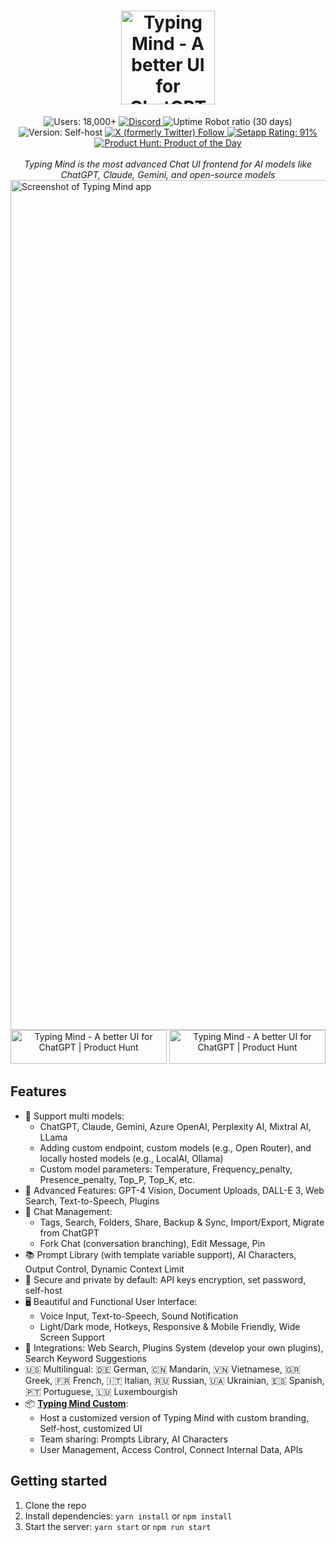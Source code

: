 <h1 align="center">
  <img src="https://www.typingmind.com/banner.png" alt="Typing Mind - A better UI for ChatGPT" height="150"/>
</h1>

<div align="center">
  <img alt="Users: 18,000+" src="https://img.shields.io/badge/users-18%2C000%2B-green">
  <a href="https://www.typingmind.com/discord">
    <img alt="Discord" src="https://img.shields.io/discord/1087527241505853520?style=flat&logo=discord">
  </a>
  <img alt="Uptime Robot ratio (30 days)" src="https://img.shields.io/uptimerobot/ratio/m796342452-0b8b12da5c8a5f4bd1df4fbb">
  <img alt="Version: Self-host" src="https://img.shields.io/badge/version-self%20host-green">
  <a href="https://x.com/TypingMindApp">
    <img alt="X (formerly Twitter) Follow" src="https://img.shields.io/twitter/follow/TypingMindApp">
  </a>
  <a href="https://setapp.com/apps/typingmind">
    <img alt="Setapp Rating: 91%" src="https://img.shields.io/badge/Setapp-946%20ratings-green?logo=setapp">
  </a>
  <a href="https://www.producthunt.com/posts/typing-mind?utm_source=badge-top-post-badge&utm_medium=badge&utm_souce=badge-typing-mind">
    <img alt="Product Hunt: Product of the Day" src="https://img.shields.io/badge/Product%20of%20The%20Day-%231-orange?logo=producthunt">
  </a>

<br/>
<br/>
<i>Typing Mind is the most advanced Chat UI frontend for AI models like ChatGPT, Claude, Gemini, and open-source models</i>
</div>

<img width="1360" alt="Screenshot of Typing Mind app" src="https://github.com/TypingMind/typingmind/assets/4214509/d9c4a4df-51ba-4f36-8406-33c1e6f7ee1c">

<div align="center">
  <a href="https://www.producthunt.com/posts/typing-mind?utm_source=badge-featured&amp;utm_medium=badge&amp;utm_souce=badge-typing-mind" target="_blank"><img src="https://www.typingmind.com/assets/product-hunt/featured.svg" alt="Typing Mind - A better UI for ChatGPT | Product Hunt" width="250" height="54" style="width: 250px; height: 54px;"></a>
  <a href="https://www.producthunt.com/posts/typing-mind?utm_source=badge-top-post-badge&amp;utm_medium=badge&amp;utm_souce=badge-typing-mind" target="_blank"><img src="https://www.typingmind.com/assets/product-hunt/top-post-badge.svg" alt="Typing Mind - A better UI for ChatGPT | Product Hunt" width="250" height="54" style="width: 250px; height: 54px;"></a>
</div>

## Features
- 🤖 Support multi models:
  - ChatGPT, Claude, Gemini, Azure OpenAI, Perplexity AI, Mixtral AI, LLama
  - Adding custom endpoint, custom models (e.g., Open Router), and locally hosted models (e.g., LocalAI, Ollama)
  - Custom model parameters: Temperature, Frequency_penalty, Presence_penalty, Top_P, Top_K, etc.
- 🚀 Advanced Features: GPT-4 Vision, Document Uploads, DALL-E 3, Web Search, Text-to-Speech, Plugins
- 💬 Chat Management:
  - Tags, Search, Folders, Share, Backup & Sync, Import/Export, Migrate from ChatGPT
  - Fork Chat (conversation branching), Edit Message, Pin
- 📚 Prompt Library (with template variable support), AI Characters, Output Control, Dynamic Context Limit
- 🔐 Secure and private by default: API keys encryption, set password, self-host
- 🖥️ Beautiful and Functional User Interface:
  - Voice Input, Text-to-Speech, Sound Notification
  - Light/Dark mode, Hotkeys, Responsive & Mobile Friendly, Wide Screen Support
- 🧩 Integrations: Web Search, Plugins System (develop your own plugins), Search Keyword Suggestions
- 🇺🇸 Multilingual: 🇩🇪 German, 🇨🇳 Mandarin, 🇻🇳 Vietnamese, 🇬🇷 Greek, 🇫🇷 French, 🇮🇹 Italian, 🇷🇺 Russian, 🇺🇦 Ukrainian, 🇪🇸 Spanish, 🇵🇹 Portuguese, 🇱🇺 Luxembourgish
- 📦 **[Typing Mind Custom](https://custom.typingmind.com/)**:
  - Host a customized version of Typing Mind with custom branding, Self-host, customized UI
  - Team sharing: Prompts Library, AI Characters
  - User Management, Access Control, Connect Internal Data, APIs


## Getting started

1. Clone the repo
2. Install dependencies: `yarn install` or `npm install`
3. Start the server: `yarn start` or `npm run start`
